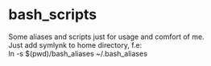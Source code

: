 # bash_scripts

Some aliases and scripts just for usage and comfort of me. <br />
Just add symlynk to home directory, f.e: <br />
 ln -s  $(pwd)/bash_aliases ~/.bash_aliases <br />

